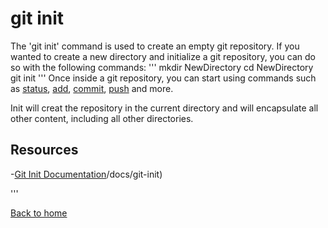 # git init
The 'git init' command is used to create an empty git repository.
If you wanted to create a new directory and initialize a git repository, you can do so with the following commands:
'''
mkdir NewDirectory
cd NewDirectory
git init
'''
Once inside a git repository, you can start using commands such as
[status](./Status.md),
[add](./Add.md),
[commit](./Commit.md),
[push](./Push.md)
and more.

Init will creat the repository in the current directory and will encapsulate all other content, including all other directories.
## Resources

-[Git Init Documentation](https://git-scm.com)/docs/git-init)

'''

[Back to home](../README.md)